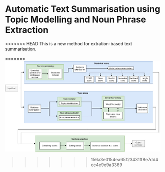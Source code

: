 # Automatic Text Summarisation using Topic Modelling and Noun Phrase Extraction

<<<<<<< HEAD
This is a new method for extration-based text summarisation.

=======
![Data flow diagram](block_diagram.jpg)
>>>>>>> 156a3e0154ea65f23431ff8e7dd4cc4e9e9a3369
